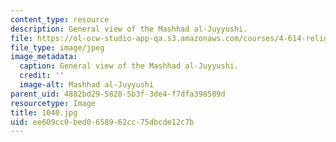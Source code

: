 ```yaml
---
content_type: resource
description: General view of the Mashhad al-Juyyushi.
file: https://ol-ocw-studio-app-qa.s3.amazonaws.com/courses/4-614-religious-architecture-and-islamic-cultures-fall-2002/ee609cc0bed0658962cc75dbcde12c7b_1040.jpg
file_type: image/jpeg
image_metadata:
  caption: General view of the Mashhad al-Juyyushi.
  credit: ''
  image-alt: Mashhad al-Juyyushi
parent_uid: 4882bd29-5828-5b3f-3de4-f7dfa398509d
resourcetype: Image
title: 1040.jpg
uid: ee609cc0-bed0-6589-62cc-75dbcde12c7b
---
```

